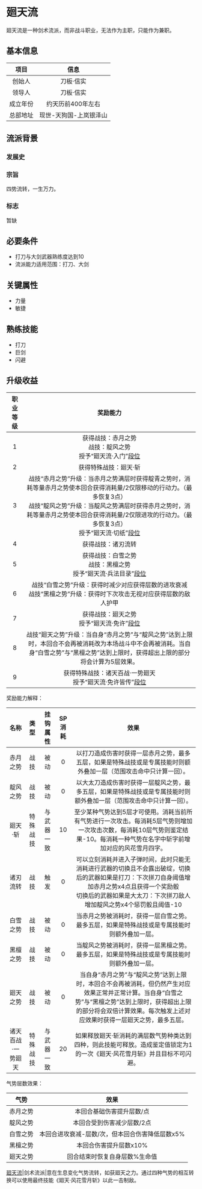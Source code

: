 # 廻天流

廻天流是一种剑术流派，而非战斗职业，无法作为主职，只能作为兼职。

## 基本信息

项目|信息
:--:|:--:
创始人|刀板·信实
领导人|刀板·信实
成立年份|约天历前400年左右
总部地址|现世-天狗国-上岚银泽山

## 流派背景

### 发展史

### 宗旨

四势流转，一生万力。

### 标志

暂缺

## 必要条件

* 打刀与大剑武器熟练度达到10
* 流派能力适用范围：打刀、大剑

## 关键属性

* 力量
* 敏捷

## 熟练技能

* 打刀
* 巨剑
* 闪避

## 升级收益

职业等级|奖励能力
:--:|:--:
1|获得战技：赤月之势<br>战技：靛风之势<br>授予“廻天流·入门”<a href="../../dan" target="_blank">段位</a>
2|获得特殊战技：廻天·斩
3|战技“赤月之势”升级：当赤月之势满层时获得靛青之势时，消耗等量赤月之势使本回合获得消耗量/2仅限移动的行动力。（最多恢复3点）<br>战技“靛风之势”升级：当靛风之势满层时获得赤月之势时，消耗等量赤月之势使本回合获得消耗量/2仅限进攻的行动力。（最多恢复3点）<br>授予“廻天流·切纸”<a href="../../dan" target="_blank">段位</a>
4|获得战技：诸刃流转
5|获得战技：白雪之势<br>战技：黑檀之势<br>授予“廻天流·兵法目录”<a href="../../dan" target="_blank">段位</a>
6|战技“白雪之势”升级：获得时减少对应获得层数的进攻衰减<br>战技“黑檀之势”升级：获得时下次攻击无视对应获得层数的敌人护甲
7|获得战技：廻天之势<br>授予“廻天流·免许”<a href="../../dan" target="_blank">段位</a>
8|战技“廻天之势”升级：当自身“赤月之势”与“靛风之势”达到上限时，本回合不会再被消耗改为本场战斗中不会再被消耗。当自身“白雪之势”与“黑檀之势”达到上限时，获得超出上限的部分将会计算为5层效果。
9|获得特殊战技：诸天百战·一势廻天<br>授予“廻天流·免许皆传”<a href="../../dan" target="_blank">段位</a>

奖励能力解释：

名称|类型|挂钩属性|SP消耗|效果
:--:|:--:|:--:|:--:|:--:
赤月之势|战技|被动|0|以打刀造成伤害时获得一层赤月之势，最多五层，如果是特殊战技或是专属技能时则额外叠加一层（范围攻击命中只计算一回）。
靛风之势|战技|被动|0|以大太刀造成伤害时获得一层靛风之势，最多五层，如果是特殊战技或是专属技能时则额外叠加一层（范围攻击命中只计算一回）。
廻天·斩|特殊战技|与武器一致|10|至少某种气势达到5层才可使用。消耗当前所有气势进行一次攻击。每消耗5层气势则增加一次攻击次数，每消耗10层气势则鉴定结果-10。每消耗一种气势在名字中斩字前增加对应的风花雪月四字。
诸刃流转|战技|触发|0|可以立刻消耗并进入子弹时间，此时只能无消耗进行武器的切换且不会露出破绽，切换后的武器如果是打刀：下次拼刀自身阈值增加赤月之势x4点且获得一个奖励骰<br>切换后的武器如果是大太刀：下次拼刀敌人增加靛风之势x4个惩罚骰且阈值-10
白雪之势|战技|被动|0|当赤月之势被消耗时，获得一层白雪之势。最多五层，如果是特殊战技或是专属技能时则额外叠加一层。
黑檀之势|战技|被动|0|当靛风之势被消耗时，获得一层黑檀之势。最多五层，如果是特殊战技或是专属技能时则额外叠加一层。
廻天之势|战技|被动|0|当自身“赤月之势”与“靛风之势”达到上限时，本回合不会再被消耗，但仍然产生对应效果正常并正常计算。当自身“白雪之势”与“黑檀之势”达到上限时，获得超出上限的部分将会双倍计算效果。每次触发上述对应效果时获得一层廻天之势，最多五层。
诸天百战·一势廻天|特殊战技|与武器一致|20|如果释放廻天·斩消耗的满层数气势种类达到四种，则此技能可释放。造成鉴定值锁定为1的一次《廻天·风花雪月斩》并且目标不可闪避。

气势层数效果：

气势|效果
:--:|:--:
赤月之势|本回合基础伤害提升层数/点
靛风之势|本回合受到伤害减少层数/2点
白雪之势|本回合进攻衰减-层数/次，但本回合伤害降低层数x5%
黑檀之势|本回合伤害提升层数x10%
廻天之势|回合结束时恢复自身层数%生命值

<a href="../kirisaki_ryu/kirisaki_ryu" target="_blank">廻天流</a>|剑术流派|意在生息变化气势流转，如获廻天之力。通过四种气势的相互转换可以使用最终技能《廻天·风花雪月斩》以此一击制敌。